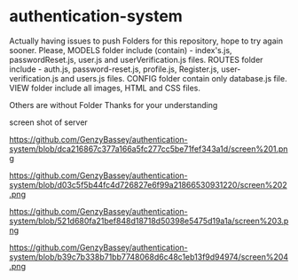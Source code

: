 # authentication-system 
Actually having issues to push Folders for this repository, hope to try again sooner.
Please, 
MODELS folder include (contain) - index's.js, passwordReset.js, user.js and userVerification.js files.
ROUTES folder include - auth.js, password-reset.js, profile.js, Register.js, user-verification.js and users.js files.
CONFIG folder contain only database.js file.
VIEW folder include all images, HTML and CSS files.

Others are without Folder
 Thanks for your understanding

screen shot of server 

https://github.com/GenzyBassey/authentication-system/blob/dca216867c377a166a5fc277cc5be71fef343a1d/screen%201.png

https://github.com/GenzyBassey/authentication-system/blob/d03c5f5b44fc4d726827e6f99a21866530931220/screen%202.png

https://github.com/GenzyBassey/authentication-system/blob/521d680fa21bef848d18718d50398e5475d19a1a/screen%203.png

https://github.com/GenzyBassey/authentication-system/blob/b39c7b338b71bb7748068d6c48c1eb13f9d94974/screen%204.png

